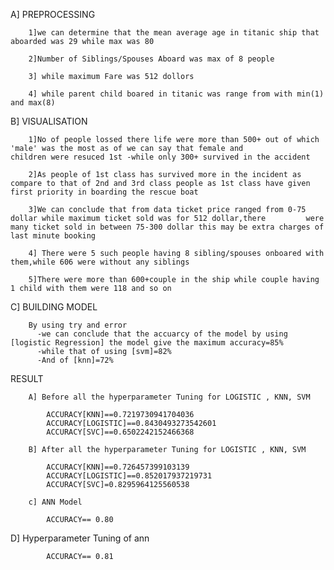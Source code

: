 A] PREPROCESSING

        1]we can determine that the mean average age in titanic ship that aboarded was 29 while max was 80

        2]Number of Siblings/Spouses Aboard was max of 8 people

        3] while maximum Fare was 512 dollors

        4] while parent child boared in titanic was range from with min(1) and max(8)


B] VISUALISATION

        1]No of people lossed there life were more than 500+ out of which 'male' was the most as of we can say that female and            children were resuced 1st -while only 300+ survived in the accident

        2]As people of 1st class has survived more in the incident as compare to that of 2nd and 3rd class people as 1st class have given first priority in boarding the rescue boat

        3]We can conclude that from data ticket price ranged from 0-75 dollar while maximum ticket sold was for 512 dollar,there         were many ticket sold in between 75-300 dollar this may be extra charges of last minute booking

        4] There were 5 such people having 8 sibling/spouses onboared with them,while 606 were without any siblings

        5]There were more than 600+couple in the ship while couple having 1 child with them were 118 and so on
C] BUILDING MODEL

        By using try and error
          -we can conclude that the accuarcy of the model by using [logistic Regression] the model give the maximum accuracy=85%
          -while that of using [svm]=82%
          -And of [knn]=72%

RESULT

        A] Before all the hyperparameter Tuning for LOGISTIC , KNN, SVM

            ACCURACY[KNN]==0.7219730941704036
            ACCURACY[LOGISTIC]==0.8430493273542601
            ACCURACY[SVC]==0.6502242152466368
            
        B] After all the hyperparameter Tuning for LOGISTIC , KNN, SVM

            ACCURACY[KNN]==0.726457399103139
            ACCURACY[LOGISTIC]==0.852017937219731
            ACCURACY[SVC]=0.8295964125560538
            
        c] ANN Model

            ACCURACY== 0.80

D] Hyperparameter Tuning of ann

            ACCURACY== 0.81
